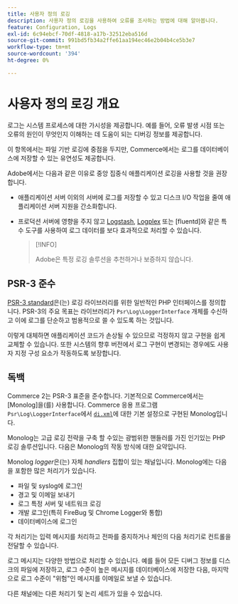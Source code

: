 ```yaml
---
title: 사용자 정의 로깅
description: 사용자 정의 로깅을 사용하여 오류를 조사하는 방법에 대해 알아봅니다.
feature: Configuration, Logs
exl-id: 6c94ebcf-70df-4818-a17b-32512eba516d
source-git-commit: 991bd5fb34a2ffe61aa194ec46e2b04b4ce5b3e7
workflow-type: tm+mt
source-wordcount: '394'
ht-degree: 0%

---
```


# 사용자 정의 로깅 개요

로그는 시스템 프로세스에 대한 가시성을 제공합니다. 예를 들어, 오류 발생 시점 또는 오류의 원인이 무엇인지 이해하는 데 도움이 되는 디버깅 정보를 제공합니다.

이 항목에서는 파일 기반 로깅에 중점을 두지만, Commerce에서는 로그를 데이터베이스에 저장할 수 있는 유연성도 제공합니다.

Adobe에서는 다음과 같은 이유로 중앙 집중식 애플리케이션 로깅을 사용할 것을 권장합니다.

- 애플리케이션 서버 이외의 서버에 로그를 저장할 수 있고 디스크 I/O 작업을 줄여 애플리케이션 서버 지원을 간소화합니다.

- 프로덕션 서버에 영향을 주지 않고 [Logstash], [Logplex] 또는 [fluentd]와 같은 특수 도구를 사용하여 로그 데이터를 보다 효과적으로 처리할 수 있습니다.

  >[!INFO]
  >
  >Adobe은 특정 로깅 솔루션을 추천하거나 보증하지 않습니다.

## PSR-3 준수

[PSR-3 standard][laminas]은(는) 로깅 라이브러리를 위한 일반적인 PHP 인터페이스를 정의합니다. PSR-3의 주요 목표는 라이브러리가 `Psr\Log\LoggerInterface` 개체를 수신하고 이에 로그를 단순하고 범용적으로 쓸 수 있도록 하는 것입니다.

이렇게 대체하면 애플리케이션 코드가 손상될 수 있으므로 걱정하지 않고 구현을 쉽게 교체할 수 있습니다. 또한 시스템의 향후 버전에서 로그 구현이 변경되는 경우에도 사용자 지정 구성 요소가 작동하도록 보장합니다.

## 독백

Commerce 2는 PSR-3 표준을 준수합니다. 기본적으로 Commerce에서는 [Monolog]을(를) 사용합니다. Commerce 응용 프로그램 `Psr\Log\LoggerInterface`에서 [`di.xml`][di]에 대한 기본 설정으로 구현된 Monolog입니다.

Monolog는 고급 로깅 전략을 구축 할 수있는 광범위한 핸들러를 가진 인기있는 PHP 로깅 솔루션입니다. 다음은 Monolog의 작동 방식에 대한 요약입니다.

Monolog _logger_&#x200B;은(는) 자체 _handlers_ 집합이 있는 채널입니다. Monolog에는 다음을 포함한 많은 처리기가 있습니다.

- 파일 및 syslog에 로그인
- 경고 및 이메일 보내기
- 로그 특정 서버 및 네트워크 로깅
- 개발 로그인(특히 FireBug 및 Chrome Logger와 통합)
- 데이터베이스에 로그인

각 처리기는 입력 메시지를 처리하고 전파를 중지하거나 체인의 다음 처리기로 컨트롤을 전달할 수 있습니다.

로그 메시지는 다양한 방법으로 처리할 수 있습니다. 예를 들어 모든 디버그 정보를 디스크의 파일에 저장하고, 로그 수준이 높은 메시지를 데이터베이스에 저장한 다음, 마지막으로 로그 수준이 &quot;위험&quot;인 메시지를 이메일로 보낼 수 있습니다.

다른 채널에는 다른 처리기 및 논리 세트가 있을 수 있습니다.

<!-- link definitions -->

[di]: https://github.com/magento/magento2/blob/2.4/app/etc/di.xml#L9
[플루엔트]: https://www.fluentd.org/
[laminas]: https://docs.laminas.dev/laminas-log/
[Logplex]: https://devcenter.heroku.com/articles/logplex
[Logstash]: https://www.elastic.co/products/logstash
[독백]: https://github.com/Seldaek/monolog
